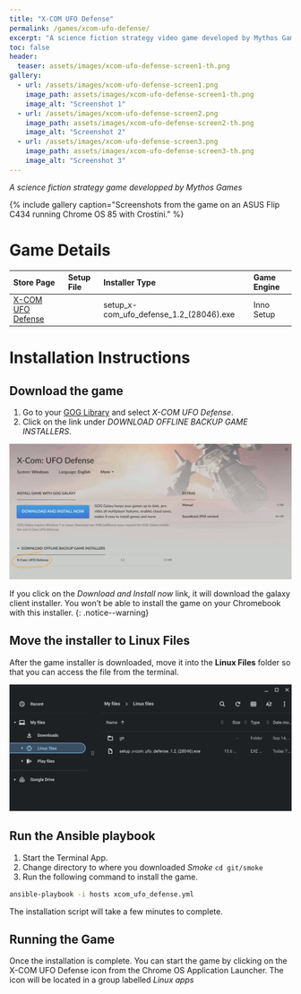```yaml
---
title: "X-COM UFO Defense"
permalink: /games/xcom-ufo-defense/
excerpt: "A science fiction strategy video game developed by Mythos Games and published by MicroProse"
toc: false
header:
  teaser: assets/images/xcom-ufo-defense-screen1-th.png
gallery:
  - url: /assets/images/xcom-ufo-defense-screen1.png
    image_path: assets/images/xcom-ufo-defense-screen1-th.png
    image_alt: "Screenshot 1"
  - url: /assets/images/xcom-ufo-defense-screen2.png
    image_path: assets/images/xcom-ufo-defense-screen2-th.png
    image_alt: "Screenshot 2"
  - url: /assets/images/xcom-ufo-defense-screen3.png
    image_path: assets/images/xcom-ufo-defense-screen3-th.png
    image_alt: "Screenshot 3"
---
```


*A science fiction strategy game developped by Mythos Games*

{% include gallery caption="Screenshots from the game on an ASUS Flip C434 running Chrome OS 85 with Crostini." %}

# Game Details

| Store Page | Setup File | Installer Type | Game Engine |
|:--|:--|:--|:--|
|[X-COM UFO Defense <i class="fas fa-external-link-alt"></i>](https://www.gog.com/game/xcom_ufo_defense)|  | setup_x-com_ufo_defense_1.2_(28046).exe | Inno Setup | [OpenXcom <i class="fas fa-external-link-alt"></i>](https://openxcom.org/) (Open-Source Port) |

# Installation Instructions

## Download the game

1. Go to your [GOG Library](https://www.gog.com/en/account) and select *X-COM UFO Defense*.
2. Click on the link under *DOWNLOAD OFFLINE BACKUP GAME INSTALLERS*.

![X-COM UFO Defense Download Page](/assets/images/xcom-ufo-defense-download.png)

If you click on the *Download and Install now* link, it will download the galaxy client installer. You won’t be able to install the game on your Chromebook with this installer.
{: .notice--warning}

## Move the installer to Linux Files

After the game installer is downloaded, move it into the **Linux Files** folder so that you can access the file from the terminal.

![X-COM UFO Defense Files](/assets/images/xcom-ufo-defense-files.png)

## Run the Ansible playbook

1. Start the Terminal App.
2. Change directory to where you downloaded *Smoke* `cd git/smoke`
3. Run the following command to install the game.

~~~bash
ansible-playbook -i hosts xcom_ufo_defense.yml
~~~

The installation script will take a few minutes to complete.

## Running the Game

Once the installation is complete. You can start the game by clicking on the X-COM UFO Defense icon from the Chrome OS Application Launcher. The icon will be located in a group labelled *Linux apps*
